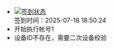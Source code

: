- [![签到状态](https://github.com/womade/Cloud189-Actions/actions/workflows/main.yml/badge.svg?branch=main)](https://github.com/womade/Cloud189-Actions/actions/workflows/main.yml) <br> 签到时间：2025-07-18 18:50:24
- 开始执行帐号1
- 设备ID不存在，需要二次设备校验
